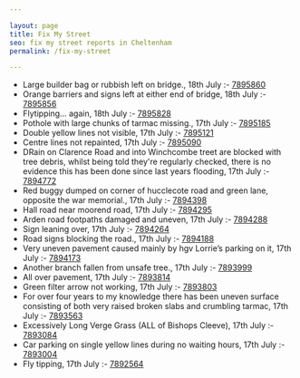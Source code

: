 ```yaml
---

layout: page
title: Fix My Street
seo: fix my street reports in Cheltenham
permalink: /fix-my-street

---
```


<!-- fix_marker starts -->

- Large builder bag or rubbish left on bridge., 18th July :- [7895860](https://www.fixmystreet.com/report/7895860)
- Orange barriers and signs left at either end of bridge, 18th July :- [7895856](https://www.fixmystreet.com/report/7895856)
- Flytipping... again, 18th July :- [7895828](https://www.fixmystreet.com/report/7895828)
- Pothole with large chunks of tarmac missing., 17th July :- [7895185](https://www.fixmystreet.com/report/7895185)
- Double yellow lines not visible, 17th July :- [7895121](https://www.fixmystreet.com/report/7895121)
- Centre lines not repainted, 17th July :- [7895090](https://www.fixmystreet.com/report/7895090)
- DRain on Clarence Road and into Winchcombe treet are blocked with tree debris, whilst being told they're regularly checked, there is no evidence this has been done since last years flooding, 17th July :- [7894772](https://www.fixmystreet.com/report/7894772)
- Red buggy dumped on corner of hucclecote road and green lane, opposite the war memorial., 17th July :- [7894398](https://www.fixmystreet.com/report/7894398)
- Hall road near moorend road, 17th July :- [7894295](https://www.fixmystreet.com/report/7894295)
- Arden road footpaths damaged and uneven, 17th July :- [7894288](https://www.fixmystreet.com/report/7894288)
- Sign leaning over, 17th July :- [7894264](https://www.fixmystreet.com/report/7894264)
- Road signs blocking the road., 17th July :- [7894188](https://www.fixmystreet.com/report/7894188)
- Very uneven pavement caused mainly by hgv Lorrie’s parking on it, 17th July :- [7894173](https://www.fixmystreet.com/report/7894173)
- Another branch fallen from unsafe tree., 17th July :- [7893999](https://www.fixmystreet.com/report/7893999)
- All over pavement, 17th July :- [7893814](https://www.fixmystreet.com/report/7893814)
- Green filter arrow not working, 17th July :- [7893803](https://www.fixmystreet.com/report/7893803)
- For over four years to my knowledge there has been uneven surface consisting of both very raised broken slabs and crumbling tarmac, 17th July :- [7893563](https://www.fixmystreet.com/report/7893563)
- Excessively Long Verge Grass (ALL of Bishops Cleeve), 17th July :- [7893084](https://www.fixmystreet.com/report/7893084)
- Car parking on single yellow lines during no waiting hours, 17th July :- [7893004](https://www.fixmystreet.com/report/7893004)
- Fly tipping, 17th July :- [7892564](https://www.fixmystreet.com/report/7892564)

<!-- fix_marker ends -->